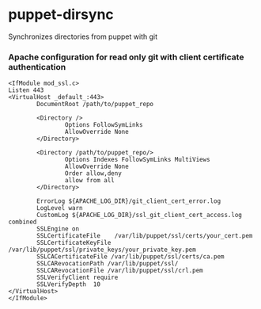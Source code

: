 # puppet-dirsync
Synchronizes directories from puppet with git

### Apache configuration for read only git with client certificate authentication

    <IfModule mod_ssl.c>
    Listen 443
    <VirtualHost _default_:443>
            DocumentRoot /path/to/puppet_repo
        
            <Directory />
                    Options FollowSymLinks
                    AllowOverride None
            </Directory>
        
            <Directory /path/to/puppet_repo/>
                    Options Indexes FollowSymLinks MultiViews
                    AllowOverride None
                    Order allow,deny
                    allow from all
            </Directory>
        
            ErrorLog ${APACHE_LOG_DIR}/git_client_cert_error.log
            LogLevel warn
            CustomLog ${APACHE_LOG_DIR}/ssl_git_client_cert_access.log combined
            SSLEngine on
            SSLCertificateFile    /var/lib/puppet/ssl/certs/your_cert.pem
            SSLCertificateKeyFile /var/lib/puppet/ssl/private_keys/your_private_key.pem
            SSLCACertificateFile /var/lib/puppet/ssl/certs/ca.pem
            SSLCARevocationPath /var/lib/puppet/ssl/
            SSLCARevocationFile /var/lib/puppet/ssl/crl.pem
            SSLVerifyClient require
            SSLVerifyDepth  10
    </VirtualHost>
    </IfModule>
